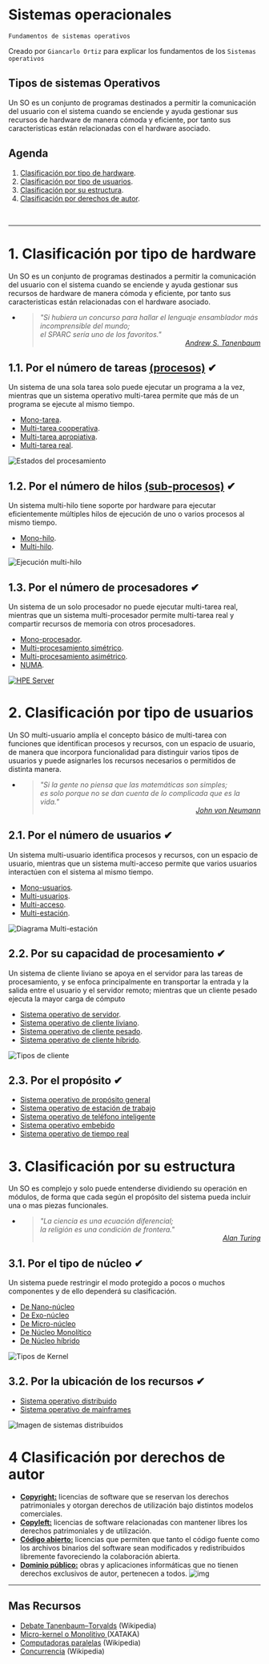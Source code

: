 # Sistemas operacionales
<p><code>Fundamentos de sistemas operativos</code></p>
<p>Creado por <code>Giancarlo Ortiz</code> para explicar los fundamentos de los <code>Sistemas operativos</code></p>

## Tipos de sistemas Operativos
Un SO es un conjunto de programas destinados a permitir la comunicación del usuario con el sistema cuando se enciende y ayuda gestionar sus recursos de hardware de manera cómoda y eficiente, por tanto sus caracteristicas están relacionadas con el hardware asociado.


## Agenda
1. [Clasificación por tipo de hardware](#1-clasificación-por-tipo-de-hardware).
1. [Clasificación por tipo de usuarios](#2-clasificación-por-tipo-de-usuarios).
1. [Clasificación por su estructura](#3-clasificación-por-su-estructura).
1. [Clasificación por derechos de autor](#4-clasificación-por-derechos-de-autor).

<br>


---
# 1. Clasificación por tipo de hardware
Un SO es un conjunto de programas destinados a permitir la comunicación del usuario con el sistema cuando se enciende y ayuda gestionar sus recursos de hardware de manera cómoda y eficiente, por tanto sus caracteristicas están relacionadas con el hardware asociado.

* ><i>"Si hubiera un concurso para hallar el lenguaje ensamblador más incomprensible del mundo;<br> el SPARC sería uno de los favoritos."</i><br>
<cite style="display:block; text-align: right">[Andrew S. Tanenbaum](https://es.wikipedia.org/wiki/Andrew_S._Tanenbaum)</cite>


## 1.1. Por el número de tareas [(procesos)][11_0] ✔
Un sistema de una sola tarea solo puede ejecutar un programa a la vez, mientras que un sistema operativo multi-tarea permite que más de un programa se ejecute al mismo tiempo.

* [Mono-tarea][11_1].
* [Multi-tarea cooperativa][11_2].
* [Multi-tarea apropiativa][11_3].
* [Multi-tarea real][11_4].

![Estados del procesamiento](../21-Multitarea/img/process_state.svg "Diagrama de estados procesamiento")

[11_0]:https://es.wikipedia.org/wiki/Proceso_(inform%C3%A1tica)#
[11_1]:https://es.wikipedia.org/wiki/Monotarea
[11_2]:https://es.wikipedia.org/wiki/Multitarea_cooperativa
[11_3]:https://es.wikipedia.org/wiki/Multitarea_apropiativa
[11_4]:https://es.wikipedia.org/wiki/Multitarea#Real


## 1.2. Por el número de hilos [(sub-procesos)][12_0] ✔
Un sistema multi-hilo tiene soporte por hardware para ejecutar eficientemente múltiples hilos de ejecución de uno o varios procesos al mismo tiempo.

* [Mono-hilo][12_1].
* [Multi-hilo][12_2].

![Ejecución multi-hilo](img/Multithreading.png "5 hilos por núcleo")

[12_0]:https://es.wikipedia.org/wiki/Hilo_(inform%C3%A1tica)#
[12_1]:https://es.wikipedia.org/wiki/Hilo_(inform%C3%A1tica)#
[12_2]:https://es.wikipedia.org/wiki/Multihilo


## 1.3. Por el número de procesadores ✔
Un sistema de un solo procesador no puede ejecutar multi-tarea real, mientras que un sistema multi-procesador permite multi-tarea real y compartir recursos de memoria con otros procesadores.

* [Mono-procesador][13_1].
* [Multi-procesamiento simétrico][13_2].
* [Multi-procesamiento asimétrico][13_3].
* [NUMA][13_4].

[![HPE Server](img/HPE-ProLiant-DL385-Gen10.png "ProLiant-DL385")](https://buy.hpe.com/es/es/servers/proliant-dl-servers/proliant-dl300-servers/proliant-dl385-server/hpe-proliant-dl385-gen10-plus-v2-server/p/1013291283)

[13_1]:https://es.wikipedia.org/wiki/Monoprocesador
[13_2]:https://es.wikipedia.org/wiki/Multiprocesamiento_sim%C3%A9trico
[13_3]:https://en.wikipedia.org/wiki/Asymmetric_multiprocessing
[13_4]:https://es.wikipedia.org/wiki/NUMA


# 2. Clasificación por tipo de usuarios
Un SO multi-usuario amplía el concepto básico de multi-tarea con funciones que identifican procesos y recursos, con un espacio de usuario, de manera que incorpora funcionalidad para distinguir varios tipos de usuarios y puede asignarles los recursos necesarios o permitidos de distinta manera.

* ><i>"Si la gente no piensa que las matemáticas son simples;<br> es solo porque no se dan cuenta de lo complicada que es la vida."</i><br>
<cite style="display:block; text-align: right">[John von Neumann](https://es.wikipedia.org/wiki/John_von_Neumann)</cite>


## 2.1. Por el número de usuarios ✔
Un sistema multi-usuario identifica procesos y recursos, con un espacio de usuario, mientras que un sistema multi-acceso permite que varios usuarios interactúen con el sistema al mismo tiempo.

* [Mono-usuarios][21_1].
* [Multi-usuarios][21_2].
* [Multi-acceso][21_3].
* [Multi-estación][21_4].

![Diagrama Multi-estación](img/multi-station.svg "Multi-estación")

[21_1]:https://es.wikipedia.org/wiki/Monousuario
[21_2]:https://es.wikipedia.org/wiki/Multiusuario
[21_3]:https://es.wikipedia.org/wiki/Multiacceso
[21_4]:https://es.wikipedia.org/wiki/Multiestaci%C3%B3n


## 2.2. Por su capacidad de procesamiento ✔
Un sistema de cliente liviano se apoya en el servidor para las tareas de procesamiento, y se enfoca principalmente en transportar la entrada y la salida entre el usuario y el servidor remoto; mientras que un cliente pesado ejecuta la mayor carga de cómputo

* [Sistema operativo de servidor][22_1].
* [Sistema operativo de cliente liviano][22_2].
* [Sistema operativo de cliente pesado][22_3].
* [Sistema operativo de cliente híbrido][22_4].

![Tipos de cliente](img/HP-thin-client.png "Cliente liviano de servidor")

[22_1]:https://es.wikipedia.org/wiki/Servidor
[22_2]:https://es.wikipedia.org/wiki/Cliente_liviano
[22_3]:https://es.wikipedia.org/wiki/Cliente_pesado
[22_4]:https://es.wikipedia.org/wiki/Cliente_h%C3%ADbrido


## 2.3. Por el propósito ✔
* [Sistema operativo de propósito general][23_1]
* [Sistema operativo de estación de trabajo][23_2]
* [Sistema operativo de teléfono inteligente][23_3]
* [Sistema operativo embebido][23_6]
* [Sistema operativo de tiempo real][23_7]

[23_1]:https://es.wikipedia.org/wiki/Estaci%C3%B3n_de_trabajo
[23_2]:https://es.wikipedia.org/wiki/Estaci%C3%B3n_de_trabajo
[23_3]:https://es.wikipedia.org/wiki/Tel%C3%A9fono_inteligente

[23_6]:https://es.wikipedia.org/wiki/Sistema_operativo_embebido
[23_7]:https://es.wikipedia.org/wiki/Sistema_operativo_de_tiempo_real


# 3. Clasificación por su estructura
Un SO es complejo y solo puede entenderse dividiendo su operación en módulos, de forma que cada según el propósito del sistema pueda incluir una o mas piezas funcionales.

* ><i>"La ciencia es una ecuación diferencial;<br> la religión es una condición de frontera."</i><br>
<cite style="display:block; text-align: right">[Alan Turing](https://es.wikipedia.org/wiki/Alan_Turing)</cite>


## 3.1. Por el tipo de núcleo ✔
Un sistema puede restringir el modo protegido a pocos o muchos componentes y de ello dependerá su clasificación.

* [De Nano-núcleo][31_1]
* [De Exo-núcleo][31_2]
* [De Micro-núcleo][31_3]
* [De Núcleo Monolítico][31_4]
* [De Núcleo híbrido][31_5]

![Tipos de Kernel](img/type-kernel.svg "Kernel")

[31_1]:https://en.wikipedia.org/wiki/Microkernel#Nanokernel
[31_2]:https://en.wikipedia.org/wiki/Exokernel
[31_3]:https://es.wikipedia.org/wiki/Micron%C3%BAcleo
[31_4]:https://es.wikipedia.org/wiki/N%C3%BAcleo_monol%C3%ADtico
[31_5]:https://es.wikipedia.org/wiki/N%C3%BAcleo_h%C3%ADbrido


## 3.2. Por la ubicación de los recursos ✔
* [Sistema operativo distribuido][32_1]
* [Sistema operativo de mainframes][32_2]

![Imagen de sistemas distribuidos](img/os-distributed.svg "Sistemas Distribuidos")

[32_1]:https://en.wikipedia.org/wiki/Distributed_operating_system
[32_2]:https://es.wikipedia.org/wiki/Unidad_central


# 4 Clasificación por derechos de autor
* [**Copyright:**](https://es.wikipedia.org/wiki/Derecho_de_autor) licencias de software que se reservan los derechos patrimoniales y otorgan derechos de utilización bajo distintos modelos comerciales.
* [**Copyleft:**](https://es.wikipedia.org/wiki/Copyleft) licencias de software relacionadas con mantener libres los derechos patrimoniales y de utilización.
* [**Código abierto:**](https://es.wikipedia.org/wiki/Licencia_de_c%C3%B3digo_abierto) licencias que permiten que tanto el código fuente como los archivos binarios del software sean modificados y redistribuidos libremente favoreciendo la colaboración abierta.
* [**Dominio público:**](https://es.wikipedia.org/wiki/Dominio_p%C3%BAblico) obras y aplicaciones informáticas  que no tienen derechos exclusivos de autor, pertenecen a todos.
![img](img/licenses.png)


---
## Mas Recursos
- [Debate Tanenbaum–Torvalds](https://es.wikipedia.org/wiki/Debate_Tanenbaum%E2%80%93Torvalds) (Wikipedia)
- [Micro-kernel o Monolitivo ](https://www.xataka.com/historia-tecnologica/linux-esta-obsoleto-historia-detras-declaracion-que-provoco-debate-apasionante-acerca-este-sistema-operativo-1) (XATAKA)
- [Computadoras paralelas](https://es.wikipedia.org/wiki/Computaci%C3%B3n_paralela#Clases_de_computadoras_paralelas) (Wikipedia)
- [Concurrencia](https://es.wikipedia.org/wiki/Concurrencia_(inform%C3%A1tica)) (Wikipedia)